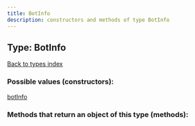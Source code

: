 ```yaml
---
title: BotInfo
description: constructors and methods of type BotInfo
---
```

## Type: BotInfo  
[Back to types index](index.md)



### Possible values (constructors):

[botInfo](../constructors/botInfo.md)  



### Methods that return an object of this type (methods):



